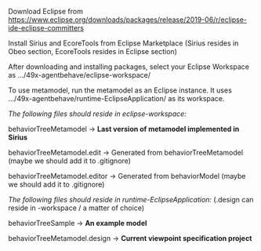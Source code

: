 Download Eclipse from https://www.eclipse.org/downloads/packages/release/2019-06/r/eclipse-ide-eclipse-committers

Install Sirius and EcoreTools from Eclipse Marketplace (Sirius resides in Obeo section, EcoreTools resides in Eclipse section)

After downloading and installing packages, select your Eclipse Workspace as .../49x-agentbehave/eclipse-workspace/

To use metamodel, run the metamodel as an Eclipse instance. It uses .../49x-agentbehave/runtime-EclipseApplication/ as its workspace.

*The following files should reside in eclipse-workspace:*

behaviorTreeMetamodel -> **Last version of metamodel implemented in Sirius**

behaviorTreeMetamodel.edit -> Generated from behaviorTreeMetamodel (maybe we should add it to .gitignore)

behaviorTreeMetamodel.editor -> Generated from behaviorModel (maybe we should add it to .gitignore)

*The following files should reside in runtime-EclipseApplication:* (.design can reside in -workspace / a matter of choice)

behaviorTreeSample -> **An example model**

behaviorTreeMetamodel.design -> **Current viewpoint specification project** 
